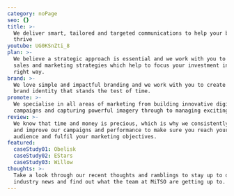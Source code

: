 ```yaml
---
category: noPage
seo: {}
title: >-
  We deliver smart, tailored and targeted communications to help your business
  thrive
youtube: UG0KSnZti_8
plan: >-
  We believe a strategic approach is essential and we work with you to develop
  sales and marketing strategies which help to focus your investment in the
  right way.
brand: >-
  We love simple and impactful branding and we work with you to create a unique
  brand identity that stands the test of time.
promote: >-
  We specialise in all areas of marketing from building innovative digital
  campaigns and capturing powerful imagery through to managing exciting events.
review: >-
  We know that time and money is precious, which is why we consistently review
  and improve our campaigns and performance to make sure you reach your target
  audience and fulfil your marketing objectives.
featured:
  caseStudy01: Obelisk
  caseStudy02: EStars
  caseStudy03: Willow
thoughts: >-
  Take a look through our recent thoughts and ramblings to stay up to date with
  industry news and find out what the team at MiTSO are getting up to.
---
```


